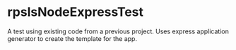 rpslsNodeExpressTest
====================

A test using existing code from a previous project. Uses express application generator to create the template for the app.
